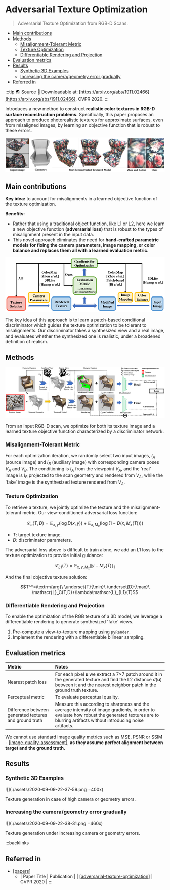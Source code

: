 # Adversarial Texture Optimization

> Adversarial Texture Optimization from RGB-D Scans.

- [Main contributions](#main-contributions)
- [Methods](#methods)
  - [Misalignment-Tolerant Metric](#misalignment-tolerant-metric)
  - [Texture Optimization](#texture-optimization)
  - [Differentiable Rendering and Projection](#differentiable-rendering-and-projection)
- [Evaluation metrics](#evaluation-metrics)
- [Results](#results)
  - [Synthetic 3D Examples](#synthetic-3d-examples)
  - [Increasing the camera/geometry error gradually](#increasing-the-camerageometry-error-gradually)
- [Referred in](#referred-in)

:::tip 🌏 Source
🔬 Downloadable at: [https://arxiv.org/abs/1911.02466](https://arxiv.org/abs/1911.02466). CVPR 2020.
:::

Introduces a new method to construct **realistic color textures in RGB-D surface reconstruction problems.** Specifically, this paper proposes an approach to produce photorealistic textures for approximate surfaces, even from misaligned images, by learning an objective function that is robust to these errors.

![](./assets/2020-09-09-22-29-21.png)

## Main contributions

**Key idea:** to account for misalignments in a learned objective function of the texture optimization.

**Benefits:**

- Rather that using a traditional object function, like L1 or L2, here we learn a new objective function **(adversarial loss)** that is robust to the types of misalignment present in the input data.
- This novel approach eliminates the need for **hand-crafted parametric models for fixing the camera parameters, image mapping, or color balance and replaces them all with a learned evaluation metric.**

![](./assets/2020-09-09-22-31-02.png)

The key idea of this approach is to learn a patch-based conditional discriminator which guides the texture optimization to be tolerant to misalignments. Our discriminator takes a synthesized view and a real image, and evaluates whether the synthesized one is realistic, under a broadened definition of realism.

## Methods

![](./assets/2020-09-09-22-31-29.png)

From an input RGB-D scan, we optimize for both its texture image and a learned texture objective function characterized by a discriminator network.

### Misalignment-Tolerant Metric

For each optimization iteration, we randomly select two input images, $I_A$ (source image) and $I_B$ (auxiliary image) with corresponding camera poses $V_A$ and $V_B$. The conditioning is $I_A$ from the viewpoint $V_A$, and the 'real' image is $I_B$ projected to the scan geometry and rendered from $V_A$, while the 'fake' image is the synthesized texture rendered from $V_A$.

### Texture Optimization

To retrieve a texture, we jointly optimize the texture and the misalignment-tolerant metric. Our view-conditioned adversarial loss function:

$$\mathscr{L}_c(T,D)=\mathbb{E}_{x,y}(\log D(x,y))+\mathbb{E}_{x,M_x}(\log(1- D(x,M_x(T))))$$

- $T$: target texture image.
- $D$: discriminator parameters.

The adversarial loss above is difficult to train alone, we add an L1 loss to the texture optimization to provide initial guidance:

$$\mathscr{L}_{L1}(T)=\mathbb{E}_{x,y,M_x}\|y-M_x(T)\|_1$$

And the final objective texture solution:

$$T^*=\textrm{arg}\ \underset{T}{\min}\ \underset{D}{\max}\ \mathscr{L}_C(T,D)+\lambda\mathscr{L}_{L1}(T)$$

### Differentiable Rendering and Projection

To enable the optimization of the RGB texture of a 3D model, we leverage a differentiable rendering to generate synthesized 'fake' views.

1. Pre-compute a view-to-texture mapping using `pyRender`.
2. Implement the rendering with a differentiable bilinear sampling.

## Evaluation metrics

| Metric                                                 | Notes                                                                                                                                                                                                   |
| :----------------------------------------------------- | :------------------------------------------------------------------------------------------------------------------------------------------------------------------------------------------------------ |
| Nearest patch loss                                     | For each pixel $\textbf{u}$ we extract a 7×7 patch around it in the generated texture and find the L2 distance $d(\textbf{u})$ between it and the nearest neighbor patch in the ground truth texture.   |
| Perceptual metric                                      | To evaluate perceptual quality.                                                                                                                                                                         |
| Difference between generated textures and ground truth | Measure this according to sharpness and the average intensity of image gradients, in order to evaluate how robust the generated textures are to blurring artifacts without introducing noise artifacts. |

We cannot use standard image quality metrics such as MSE, PSNR or SSIM - [[image-quality-assessment]], **as they assume perfect alignment between target and the ground truth.**

## Results

### Synthetic 3D Examples

![](./assets/2020-09-09-22-37-59.png =400x)

Texture generation in case of high camera or geometry errors.

### Increasing the camera/geometry error gradually

![](./assets/2020-09-09-22-38-31.png =460x)

Texture generation under increasing camera or geometry errors.

:::backlinks
## Referred in
* [[papers]]
	* | Paper Title                          | Publication |
| [[adversarial-texture-optimization]] | CVPR 2020   |
:::

[//begin]: # "Autogenerated link references for markdown compatibility"
[image-quality-assessment]: image-quality-assessment.md "Image Quality Assessment"
[papers]: papers.md "Papers"
[adversarial-texture-optimization]: adversarial-texture-optimization.md "Adversarial Texture Optimization"
[//end]: # "Autogenerated link references"
